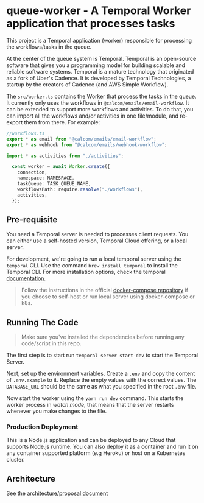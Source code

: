 # queue-worker - A Temporal Worker application that processes tasks

This project is a Temporal application (worker) responsible for processing the workflows/tasks in the queue.

At the center of the queue system is Temporal. Temporal is an open-source software that gives you a programming model for building scalable and reliable software systems. Temporal is a mature technology that originated as a fork of Uber's Cadence. It is developed by Temporal Technologies, a startup by the creators of Cadence (and AWS Simple Workflow).

The `src/worker.ts` contains the Worker that process the tasks in the queue. It currently only uses the workflows in `@calcom/emails/email-workflow`. It can be extended to support more workflows and activities. To do that, you can import all the workflows and/or activities in one file/module, and re-export them from there. For example:

```ts
//workflows.ts
export * as email from "@calcom/emails/email-workflow";
export * as webhook from "@calcom/emails/webhook-workflow";
```

```ts
import * as activities from "./activities";

  const worker = await Worker.create({
    connection,
    namespace: NAMESPACE,
    taskQueue: TASK_QUEUE_NAME,
    workflowsPath: require.resolve("./workflows"),
    activities,
  });
```

## Pre-requisite

You need a Temporal server is needed to processes client requests. You can either use a self-hosted version, Temporal Cloud offering, or a local server.

For development, we're going to run a local temporal server using the `temporal` CLI. Use the command `brew install temporal` to install the Temporal CLI. For more installation options, check the temporal [documentation](https://docs.temporal.io/dev-guide/typescript/foundations#run-a-development-server).

> Follow the instructions in the official [docker-compose repository](https://github.com/temporalio/docker-compose) if you choose to self-host or run local server using docker-compose or k8s.

## Running The Code

> Make sure you've installed the dependencies before running any code/script in this repo.

The first step is to start run `temporal server start-dev` to start the Temporal Server.

Next, set up the environment variables. Create a `.env` and copy the content of `.env.example` to it. Replace the empty values with the correct values. The `DATABASE_URL` should be the same as what you specified in the root `.env` file.

Now start the worker using the `yarn run dev` command. This starts the worker process in *watch mode*, that means that the server restarts whenever you make changes to the file.

### Production Deployment

This is a Node.js application and can be deployed to any Cloud that supports Node.js runtime. You can also deploy it as a container and run it on any container supported platform (e.g Heroku) or host on a Kubernetes cluster.

<!-- TODO: create an optimised Dockerfile and provide instruction for running a container or running in k8s -->

## Architecture

See the [architecture/proposal document](./Architecture.md)
